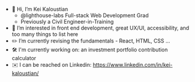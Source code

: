 - 👋 Hi, I’m Kei Kaloustian
  - @lighthouse-labs Full-stack Web Development Grad
  - Previously a Civil Engineer-in-Training
- 🔎 I’m interested in front end development, great UX/UI, accessibility, and too many things to list here
- ✏️ I’m currently revising the fundamentals - React, HTML, CSS ...
- 🛠️ I'm currently working on: an investment portfolio contribution calculator
- ✉️ I can be reached on Linkedin: https://www.linkedin.com/in/kei-kaloustian/

